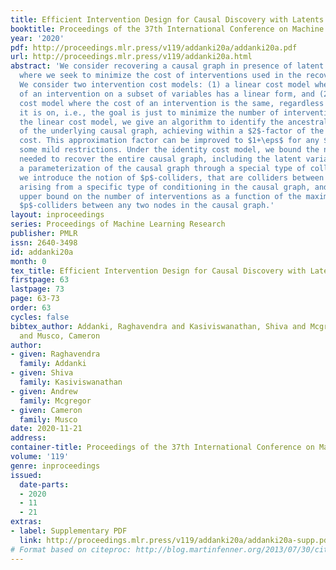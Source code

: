 ```yaml
---
title: Efficient Intervention Design for Causal Discovery with Latents
booktitle: Proceedings of the 37th International Conference on Machine Learning
year: '2020'
pdf: http://proceedings.mlr.press/v119/addanki20a/addanki20a.pdf
url: http://proceedings.mlr.press/v119/addanki20a.html
abstract: 'We consider recovering a causal graph in presence of latent variables,
  where we seek to minimize the cost of interventions used in the recovery process.
  We consider two intervention cost models: (1) a linear cost model where the cost
  of an intervention on a subset of variables has a linear form, and (2) an identity
  cost model where the cost of an intervention is the same, regardless of what variables
  it is on, i.e., the goal is just to minimize the number of interventions. Under
  the linear cost model, we give an algorithm to identify the ancestral relations
  of the underlying causal graph, achieving within a $2$-factor of the optimal intervention
  cost. This approximation factor can be improved to $1+\eps$ for any $\eps > 0$ under
  some mild restrictions. Under the identity cost model, we bound the number of interventions
  needed to recover the entire causal graph, including the latent variables, using
  a parameterization of the causal graph through a special type of colliders. In particular,
  we introduce the notion of $p$-colliders, that are colliders between pair of nodes
  arising from a specific type of conditioning in the causal graph, and provide an
  upper bound on the number of interventions as a function of the maximum number of
  $p$-colliders between any two nodes in the causal graph.'
layout: inproceedings
series: Proceedings of Machine Learning Research
publisher: PMLR
issn: 2640-3498
id: addanki20a
month: 0
tex_title: Efficient Intervention Design for Causal Discovery with Latents
firstpage: 63
lastpage: 73
page: 63-73
order: 63
cycles: false
bibtex_author: Addanki, Raghavendra and Kasiviswanathan, Shiva and Mcgregor, Andrew
  and Musco, Cameron
author:
- given: Raghavendra
  family: Addanki
- given: Shiva
  family: Kasiviswanathan
- given: Andrew
  family: Mcgregor
- given: Cameron
  family: Musco
date: 2020-11-21
address: 
container-title: Proceedings of the 37th International Conference on Machine Learning
volume: '119'
genre: inproceedings
issued:
  date-parts:
  - 2020
  - 11
  - 21
extras:
- label: Supplementary PDF
  link: http://proceedings.mlr.press/v119/addanki20a/addanki20a-supp.pdf
# Format based on citeproc: http://blog.martinfenner.org/2013/07/30/citeproc-yaml-for-bibliographies/
---
```

